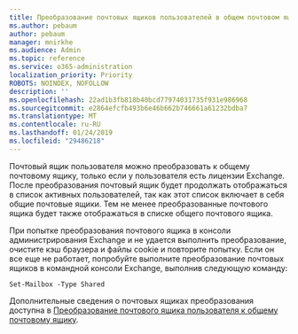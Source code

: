 ```yaml
---
title: Преобразование почтовых ящиков пользователей в общем почтовом ящике?
ms.author: pebaum
author: pebaum
manager: mnirkhe
ms.audience: Admin
ms.topic: reference
ms.service: o365-administration
localization_priority: Priority
ROBOTS: NOINDEX, NOFOLLOW
description: ''
ms.openlocfilehash: 22ad1b3fb818b40bcd77974031735f931e986968
ms.sourcegitcommit: e2864efcfb493b6e46b662b746661a61232bdba7
ms.translationtype: MT
ms.contentlocale: ru-RU
ms.lasthandoff: 01/24/2019
ms.locfileid: "29486218"
---
```

Почтовый ящик пользователя можно преобразовать к общему почтовому ящику, только если у пользователя есть лицензии Exchange. После преобразования почтовый ящик будет продолжать отображаться в список активных пользователей, так как этот список включает в себя общие почтовые ящики. Тем не менее преобразованные почтового ящика будет также отображаться в списке общего почтового ящика. 
  
При попытке преобразования почтового ящика в консоли администрирования Exchange и не удается выполнить преобразование, очистите кэш браузера и файлы cookie и повторите попытку. Если он все еще не работает, попробуйте выполните преобразование почтовых ящиков в командной консоли Exchange, выполнив следующую команду:
  
```
Set-Mailbox -Type Shared
```

Дополнительные сведения о почтовых ящиках преобразования доступна в [Преобразование почтового ящика пользователя к общему почтовому ящику](https://support.office.com/client/2e122487-e1f5-4f26-ba41-5689249d93ba).
  
